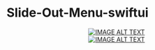 # Slide-Out-Menu-swiftui



<div align="center">
  <a href="https://www.youtube.com/watch?v=DX39IKzSj4A&feature=youtu.be"><img src="https://yt-embed.herokuapp.com/embed?v=DX39IKzSj4A" alt="IMAGE ALT TEXT"></a>
</div>

<div align="center">
  <a href="https://www.youtube.com/watch?v=DX39IKzSj4A&feature=youtu.be"><img src="https://i3.ytimg.com/vi/DX39IKzSj4A/hqdefault.jpg" alt="IMAGE ALT TEXT"></a>
</div>

